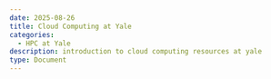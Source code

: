 ```yaml
---
date: 2025-08-26
title: Cloud Computing at Yale
categories: 
  - HPC at Yale
description: introduction to cloud computing resources at yale
type: Document
---
```

